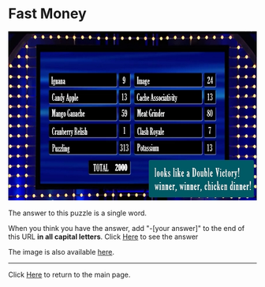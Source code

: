 # Fast Money

<img src="/images/FastMoney.jpg" alt="Fast Money" style="width:640px;height:343px;">

The answer to this puzzle is a single word.

When you think you have the answer, add "-[your answer]" to the end of this URL **in all capital letters**.
Click [Here](FastMoney-BOWTIE) to see the answer

The image is also available [here](../../images/Detective.jpg).

-----

Click [Here](../..) to return to the main page.